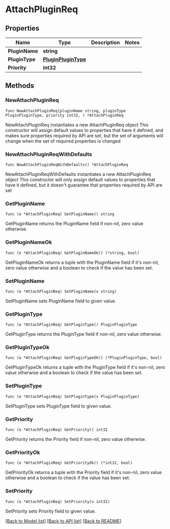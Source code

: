 # AttachPluginReq

## Properties

Name | Type | Description | Notes
------------ | ------------- | ------------- | -------------
**PluginName** | **string** |  | 
**PluginType** | [**PluginPluginType**](PluginPluginType.md) |  | 
**Priority** | **int32** |  | 

## Methods

### NewAttachPluginReq

`func NewAttachPluginReq(pluginName string, pluginType PluginPluginType, priority int32, ) *AttachPluginReq`

NewAttachPluginReq instantiates a new AttachPluginReq object
This constructor will assign default values to properties that have it defined,
and makes sure properties required by API are set, but the set of arguments
will change when the set of required properties is changed

### NewAttachPluginReqWithDefaults

`func NewAttachPluginReqWithDefaults() *AttachPluginReq`

NewAttachPluginReqWithDefaults instantiates a new AttachPluginReq object
This constructor will only assign default values to properties that have it defined,
but it doesn't guarantee that properties required by API are set

### GetPluginName

`func (o *AttachPluginReq) GetPluginName() string`

GetPluginName returns the PluginName field if non-nil, zero value otherwise.

### GetPluginNameOk

`func (o *AttachPluginReq) GetPluginNameOk() (*string, bool)`

GetPluginNameOk returns a tuple with the PluginName field if it's non-nil, zero value otherwise
and a boolean to check if the value has been set.

### SetPluginName

`func (o *AttachPluginReq) SetPluginName(v string)`

SetPluginName sets PluginName field to given value.


### GetPluginType

`func (o *AttachPluginReq) GetPluginType() PluginPluginType`

GetPluginType returns the PluginType field if non-nil, zero value otherwise.

### GetPluginTypeOk

`func (o *AttachPluginReq) GetPluginTypeOk() (*PluginPluginType, bool)`

GetPluginTypeOk returns a tuple with the PluginType field if it's non-nil, zero value otherwise
and a boolean to check if the value has been set.

### SetPluginType

`func (o *AttachPluginReq) SetPluginType(v PluginPluginType)`

SetPluginType sets PluginType field to given value.


### GetPriority

`func (o *AttachPluginReq) GetPriority() int32`

GetPriority returns the Priority field if non-nil, zero value otherwise.

### GetPriorityOk

`func (o *AttachPluginReq) GetPriorityOk() (*int32, bool)`

GetPriorityOk returns a tuple with the Priority field if it's non-nil, zero value otherwise
and a boolean to check if the value has been set.

### SetPriority

`func (o *AttachPluginReq) SetPriority(v int32)`

SetPriority sets Priority field to given value.



[[Back to Model list]](../README.md#documentation-for-models) [[Back to API list]](../README.md#documentation-for-api-endpoints) [[Back to README]](../README.md)



